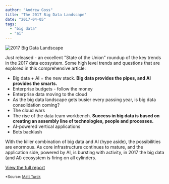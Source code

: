 ```yaml
---
author: "Andrew Goss"
title: "The 2017 Big Data Landscape"
date: "2017-04-05"
tags:
  - "big data"
  - "ai"
---
```

![2017 Big Data Landscape](/img/post/big_data_landscape_2017.png "2017 Big Data Landscape")<br>

Just released - an excellent "State of the Union" roundup of the key trends in the 2017 data ecosystem. Some high level trends and questions that are explored in this comprehensive article:

* Big data + AI = the new stack. <b>Big data provides the pipes, and AI provides the smarts.</b>
* Enterprise budgets - follow the money
* Enterprise data moving to the cloud
* As the big data landscape gets busier every passing year, is big data consolidation coming?
* The cloud wars
* The rise of the data team workbench. <b>Success in big data is based on creating an assembly line of technologies, people and processes.</b>
* AI-powered vertical applications
* Bots backlash

With the killer combination of big data and AI (hype aside), the possibilities are enormous. As core infrastructure continues to mature, and the application side, powered by AI, is bursting with activity, in 2017 the big data (and AI) ecosystem is firing on all cylinders.

<a href="http://mattturck.com/bigdata2017" class="btn" target="_blank">View the full report</a>

<sub>*Source: <a href="http://mattturck.com" target=_>Matt Turck</a></sub>